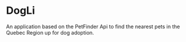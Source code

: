 # DogLi
An application based on the PetFinder Api to find the nearest pets in the Quebec Region up for dog adoption.

